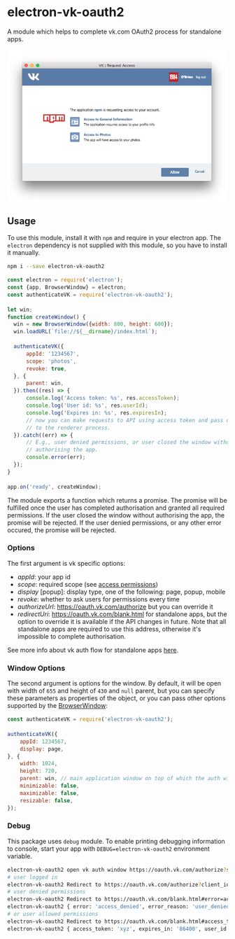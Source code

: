 # electron-vk-oauth2
A module which helps to complete vk.com OAuth2 process for standalone apps.

![Screenshot](/screenshot.png?raw=true "electron-vk-oauth2")

## Usage

To use this module, install it with `npm` and require in your electron app.
The `electron` dependency is not supplied with this module, so you have to
install it manually.

```bash
npm i --save electron-vk-oauth2
```

```javascript
const electron = require('electron');
const {app, BrowserWindow} = electron;
const authenticateVK = require('electron-vk-oauth2');

let win;
function createWindow() {
  win = new BrowserWindow({width: 800, height: 600});
  win.loadURL(`file://${__dirname}/index.html`);

  authenticateVK({
      appId: '1234567',
      scope: 'photos',
      revoke: true,
  }, {
      parent: win,
  }).then((res) => {
      console.log('Access token: %s', res.accessToken);
      console.log('User id: %s', res.userId);
      console.log('Expires in: %s', res.expiresIn);
      // now you can make requests to API using access token and pass data to
      // to the renderer process.
  }).catch((err) => {
      // E.g., user denied permissions, or user closed the window without
      // authorising the app.
      console.error(err);
  });
}

app.on('ready', createWindow);
```


The module exports a function which returns a promise. The promise will be
fulfilled once the user has completed authorisation and granted all required
permissions. If the user closed the window without authorising the app, the
promise will be rejected. If the user denied permissions, or any other error
occured, the promise will be rejected.

### Options

The first argument is vk specific options:
- *appId*: your app id
- *scope*: required scope (see [access permissions](https://new.vk.com/dev/permissions))
- *display* [popup]: display type, one of the following: page, popup, mobile
- *revoke*: whether to ask users for permissions every time
- *authorizeUrl*: https://oauth.vk.com/authorize but you can override it
- *redirectUri*: https://oauth.vk.com/blank.html for standalone apps, but the
option to override it is available if the API changes in future. Note that all
standalone apps are required to use this address, otherwise it's impossible to
complete authorisation.

See more info about vk auth flow for standalone apps
[here](https://new.vk.com/dev/implicit_flow_user).

### Window Options

The second argument is options for the window. By default, it will be open with
width of `655` and height of `430` and `null` parent, but you can specify these
parameters as properties of the object, or you can pass other options supported
by the [BrowserWindow](http://electron.atom.io/docs/api/browser-window/):

```javascript
const authenticateVK = require('electron-vk-oauth2');

authenticateVK({
    appId: 1234567,
    display: page,
}, {
    width: 1024,
    height: 720,
    parent: win, // main application window on top of which the auth window will stay
    minimizable: false,
    maximizable: false,
    resizable: false,
});
```

### Debug

This package uses `debug` module. To enable printing debugging information to
console, start your app with `DEBUG=electron-vk-oauth2` environment variable.

```bash
electron-vk-oauth2 open vk auth window https://oauth.vk.com/authorize?state=301&response_type=token&client_id=1234567&scope=photos&display=popup&revoke=1&redirect_uri=https%3A%2F%2Foauth.vk.com%2Fblank.html +13ms
# user logged in
electron-vk-oauth2 Redirect to https://oauth.vk.com/authorize?client_id=5551949&redirect_uri=https%3A%2F%2Foauth.vk.com%2Fblank.html&response_type=token&scope=4&v=&state=301&revoke=1&display=popup&__q_hash=xyz +5s
# user denied permissions
electron-vk-oauth2 Redirect to https://oauth.vk.com/blank.html#error=access_denied&error_reason=user_denied&error_description=User denied your request&state=301 +11s
electron-vk-oauth2 { error: 'access_denied', error_reason: 'user_denied', error_description: 'User denied your request', state: '301' } +1ms
# or user allowed permissions
electron-vk-oauth2 Redirect to https://oauth.vk.com/blank.html#access_token=xyz&expires_in=86400&user_id=123&state=1462 +1s
electron-vk-oauth2 { access_token: 'xyz', expires_in: '86400', user_id: '123', state: '1462' } +1ms
```
